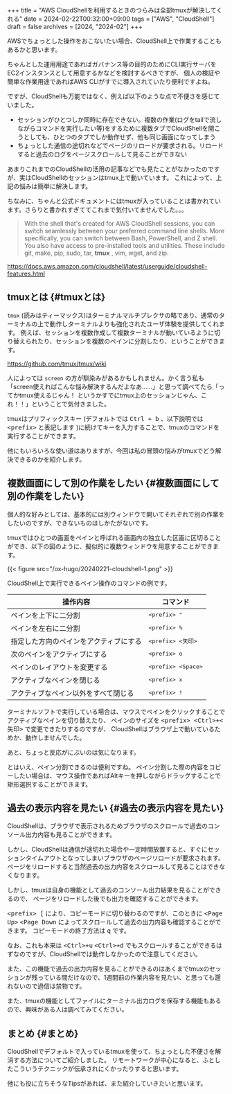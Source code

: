 +++
title = "AWS CloudShellを利用するときのつらみは全部tmuxが解決してくれる"
date = 2024-02-22T00:32:00+09:00
tags = ["AWS", "CloudShell"]
draft = false
archives = [2024, "2024-02"]
+++

AWSでちょっとした操作をおこないたい場合、CloudShell上で作業することもあるかと思います。

ちゃんとした運用用途であればガバナンス等の目的のためにCLI実行サーバをEC2インスタンスとして用意するかなどを検討するべきですが、
個人の検証や簡単な作業用途であればAWS CLIがすでに導入されていたり便利ですよね。

ですが、CloudShellも万能ではなく、例えば以下のような点で不便さを感じていました。

-   セッションがひとつしか同時に存在できない。複数の作業(ログをtailで流しながらコマンドを実行したい等)をするために複数タブでCloudShellを開こうとしても、ひとつのタブでしか動作せず、他も同じ画面になってしまう
-   ちょっとした通信の途切れなどでページのリロードが要求される。リロードすると過去のログをページスクロールして見ることができない

あまりこれまでのCloudShellの活用の記事などでも見たことがなかったのですが、実はCloudShellのセッションはtmux上で動いています。
これによって、上記の悩みは簡単に解決します。

ちなみに、ちゃんと公式ドキュメントにはtmuxが入っていることは書かれています。さらりと書かれすぎててこれまで気付いてませんでした。。。

> With the shell that's created for AWS CloudShell sessions, you can switch seamlessly between your preferred command line shells. More specifically, you can switch between Bash, PowerShell, and Z shell. You also have access to pre-installed tools and utilities. These include git, make, pip, sudo, tar, **tmux** , vim, wget, and zip.

<https://docs.aws.amazon.com/cloudshell/latest/userguide/cloudshell-features.html>


## tmuxとは {#tmuxとは}

`tmux` (読みはティーマックス)はターミナルマルチプレクサの略であり、通常のターミナルの上で動作しターミナルよりも強化されたユーザ体験を提供してくれます。
例えば、セッションを複数作成して複数ターミナルが動いているように切り替えられたり、セッションを複数のペインに分割したり、ということができます。

<https://github.com/tmux/tmux/wiki>

人によっては `screen` の方が馴染みがあるかもしれません。かく言う私も「screen使えればこんな悩み解決するんだよなあ……」と思って調べてたら「ってかtmux使えるじゃん！ というかすでにtmux上のセッションじゃん、これ！！」ということで気付きました。

tmuxはプリフィックスキー (デフォルトでは <kbd>Ctrl + b</kbd> 、以下説明では <kbd>&lt;prefix&gt;</kbd> と表記します )に続けてキーを入力することで、tmuxのコマンドを実行することができます。

他にもいろいろな使い道はありますが、今回は私の冒頭の悩みがtmuxでどう解決できるのかを紹介します。


## 複数画面にして別の作業をしたい {#複数画面にして別の作業をしたい}

個人的な好みとしては、基本的には別ウィンドウで開いてそれぞれで別の作業をしたいのですが、できないものはしかたがないです。

tmuxではひとつの画面をペインと呼ばれる画面内の独立した区画に区切ることができ、以下の図のように、擬似的に複数ウィンドウを用意することができます。

{{< figure src="/ox-hugo/20240221-cloudshell-1.png" >}}

CloudShell上で実行できるペイン操作のコマンドの例です。

| 操作内容            | コマンド                                |
|-----------------|-------------------------------------|
| ペインを上下に二分割 | <kbd>&lt;prefix&gt; \"</kbd>            |
| ペインを左右に二分割 | <kbd>&lt;prefix&gt; %</kbd>             |
| 指定した方向のペインをアクティブにする | <kbd>&lt;prefix&gt; &lt;矢印&gt;</kbd>  |
| 次のペインをアクティブにする | <kbd>&lt;prefix&gt; o</kbd>             |
| ペインのレイアウトを変更する | <kbd>&lt;prefix&gt; &lt;Space&gt;</kbd> |
| アクティブなペインを閉じる | <kbd>&lt;prefix&gt; x</kbd>             |
| アクティブなペイン以外をすべて閉じる | <kbd>&lt;prefix&gt; !</kbd>             |

ターミナルソフトで実行している場合は、マウスでペインをクリックすることでアクティブなペインを切り替えたり、
ペインのサイズを <kbd>&lt;prefix&gt; &lt;Ctrl&gt;+&lt;矢印&gt;</kbd> で変更できたりするのですが、
CloudShellはブラウザ上で動いているためか、動作しませんでした。

あと、ちょっと反応がにぶいのは気になります。

とはいえ、ペイン分割できるのは便利ですね。
ペイン分割した際の内容をコピーしたい場合は、マウス操作であればAltキーを押しながらドラッグすることで矩形選択することができます。


## 過去の表示内容を見たい {#過去の表示内容を見たい}

CloudShellは、ブラウザで表示されるためブラウザのスクロールで過去のコンソール出力内容も見ることができます。

しかし、CloudShellは通信が途切れた場合や一定時間放置すると、すぐにセッションタイムアウトとなってしまいブラウザのページリロードが要求されます。
ページをリロードすると当然過去の出力内容をスクロールして見ることはできなくなります。

しかし、tmuxは自身の機能として過去のコンソール出力結果を見ることができるので、
ページをリロードした後でも出力を確認することができます。

<kbd>&lt;prefix&gt; [</kbd> により、コピーモードに切り替わるのですが、このときに <kbd>&lt;Page Up&gt;</kbd> <kbd>&lt;Page Down</kbd> によってスクロールして過去の出力内容も確認することができます。
コピーモードの終了方法は <kbd>q</kbd> です。

なお、これも本来は <kbd>&lt;Ctrl&gt;+u</kbd> <kbd>&lt;Ctrl&gt;+d</kbd> でもスクロールすることができるはずなのですが、CloudShellでは動作しなかったので注意してください。

また、この機能で過去の出力内容を見ることができるのはあくまでtmuxのセッションが残っている間だけなので、1週間前の作業内容を見たい、と思っても遡れないので過信は禁物です。

また、tmuxの機能としてファイルにターミナル出力ログを保存する機能もあるので、興味がある人は調べてみてください。


## まとめ {#まとめ}

CloudShellでデフォルトで入っているtmuxを使って、ちょっとした不便さを解消する方法についてご紹介しました。
リモートワークが中心になると、ふとしたこういうテクニックが伝承されにくかったりすると思います。

他にも役に立ちそうなTipsがあれば、また紹介していきたいと思います。
